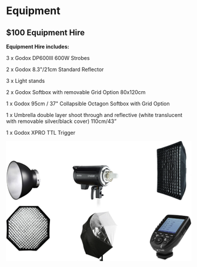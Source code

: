 # Equipment

## $100 Equipment Hire


**Equipment Hire includes:**

3 x Godox DP600III 600W Strobes

2 x Godox 8.3"/21cm Standard Reflector

3 x Light stands

2 x Godox Softbox with removable Grid Option 80x120cm

1 x Godox 95cm / 37" Collapsible Octagon Softbox with Grid Option

1 x Umbrella double layer shoot through and reflective (white translucent
with removable silver/black cover) 110cm/43”

1 x Godox XPRO TTL Trigger

![image alt text](/assets/images/equipment.png)
